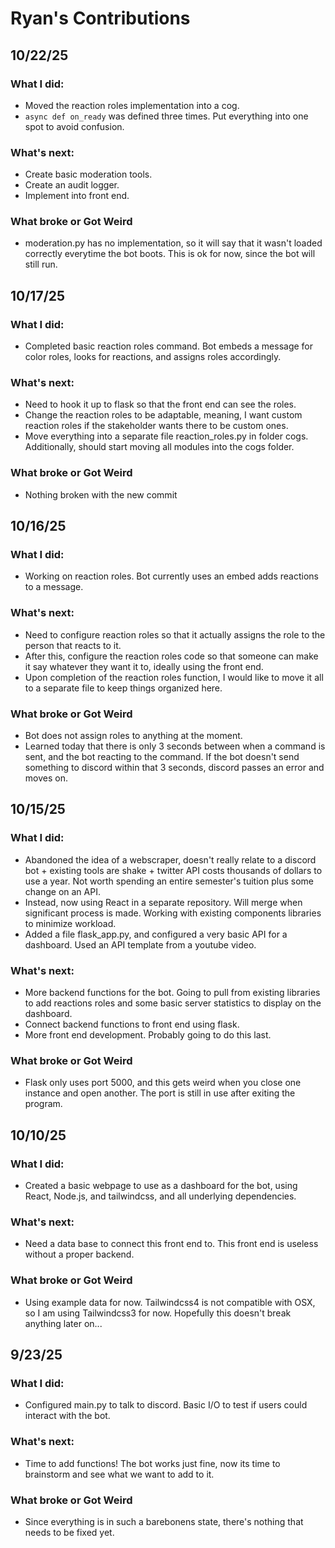 # Ryan's Contributions

## 10/22/25
### What I did: 
* Moved the reaction roles implementation into a cog. 
* `async def on_ready` was defined three times. Put everything into one spot to avoid confusion. 

### What's next: 
* Create basic moderation tools. 
* Create an audit logger. 
* Implement into front end. 

### **What broke or Got Weird**
* moderation.py has no implementation, so it will say that it wasn't loaded correctly everytime the bot boots. This is ok for now, since the bot will still run.

## 10/17/25
### What I did: 
* Completed basic reaction roles command. Bot embeds a message for color roles, looks for reactions, and assigns roles accordingly. 

### What's next: 
* Need to hook it up to flask so that the front end can see the roles. 
* Change the reaction roles to be adaptable, meaning, I want custom reaction roles if the stakeholder wants there to be custom ones. 
* Move everything into a separate file reaction_roles.py in folder cogs. Additionally, should start moving all modules into the cogs folder. 

### **What broke or Got Weird**
* Nothing broken with the new commit


## 10/16/25
### What I did: 
* Working on reaction roles. Bot currently uses an embed adds reactions to a message. 

### What's next:
* Need to configure reaction roles so that it actually assigns the role to the person that reacts to it.
* After this, configure the reaction roles code so that someone can make it say whatever they want it to, ideally using the front end. 
* Upon completion of the reaction roles function, I would like to move it all to a separate file to keep things organized here.

### **What broke or Got Weird**
* Bot does not assign roles to anything at the moment. 
* Learned today that there is only 3 seconds between when a command is sent, and the bot reacting to the command. If the bot doesn't send something to discord within that 3 seconds, discord passes an error and moves on.


## 10/15/25
### What I did: 
* Abandoned the idea of a webscraper, doesn't really relate to a discord bot + existing tools are shake + twitter API costs thousands of dollars to use a year. Not worth spending an entire semester's tuition plus some change on an API. 
* Instead, now using React in a separate repository. Will merge when significant process is made. Working with existing components libraries to minimize workload. 
* Added a file flask_app.py, and configured a very basic API for a dashboard. Used an API template from a youtube video. 

### What's next:
* More backend functions for the bot. Going to pull from existing libraries to add reactions roles and some basic server statistics to display on the dashboard.
* Connect backend functions to front end using flask.
* More front end development. Probably going to do this last. 

### **What broke or Got Weird**
* Flask only uses port 5000, and this gets weird when you close one instance and open another. The port is still in use after exiting the program. 

## 10/10/25 
### What I did: 
* Created a basic webpage to use as a dashboard for the bot, using React, Node.js, and tailwindcss, and all underlying dependencies. 

### What's next:
* Need a data base to connect this front end to. This front end is useless without a proper backend.  

### **What broke or Got Weird**
* Using example data for now. Tailwindcss4 is not compatible with OSX, so I am using Tailwindcss3 for now. Hopefully this doesn't break anything later on...

## 9/23/25 
### What I did: 
* Configured main.py to talk to discord. Basic I/O to test if users could interact with the bot. 

### What's next:
* Time to add functions! The bot works just fine, now its time to brainstorm and see what we want to add to it. 

### **What broke or Got Weird**
* Since everything is in such a barebonens state, there's nothing that needs to be fixed yet.
